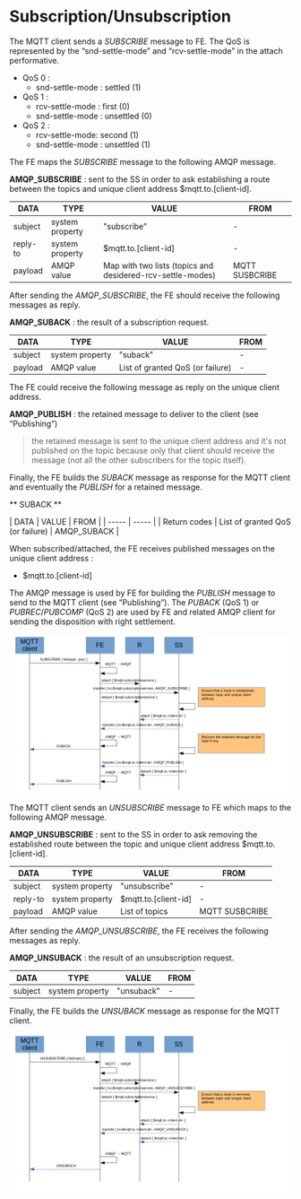 # Subscription/Unsubscription

The MQTT client sends a _SUBSCRIBE_ message to FE. The QoS is represented by the “snd-settle-mode” and “rcv-settle-mode” in the attach performative.

* QoS 0 :
  * snd-settle-mode : settled (1)
* QoS 1 :
  * rcv-settle-mode : first (0)
  * snd-settle-mode : unsettled (0)
* QoS 2 :
  * rcv-settle-mode: second (1)
  * snd-settle-mode : unsettled (1)

The FE maps the _SUBSCRIBE_ message to the following AMQP message.

**AMQP_SUBSCRIBE** : sent to the SS in order to ask establishing a route between the topics and unique client address $mqtt.to.[client-id].

| DATA | TYPE | VALUE | FROM |
| ---- | ---- | ----- | ---- |
| subject | system property | "subscribe" | - |
| reply-to | system property | $mqtt.to.[client-id] | - |
| payload | AMQP value | Map with two lists (topics and desidered-rcv-settle-modes) | MQTT SUSBCRIBE |

After sending the _AMQP_SUBSCRIBE_, the FE should receive the following messages as reply.

**AMQP_SUBACK** : the result of a subscription request.

| DATA | TYPE | VALUE | FROM |
| ---- | ---- | ----- | ---- |
| subject | system property | "suback" | - |
| payload | AMQP value | List of granted QoS (or failure) | - |

The FE could receive the following message as reply on the unique client address.

**AMQP_PUBLISH** : the retained message to deliver to the client (see “Publishing”)

> the retained message is sent to the unique client address and it's not published on the topic because only that client should receive the message (not all the other subscribers for the topic itself).

Finally, the FE builds the _SUBACK_ message as response for the MQTT client and eventually the _PUBLISH_ for a retained message.

** SUBACK **

| DATA | VALUE | FROM |
| ----- | ----- |
| Return codes | List of granted QoS (or failure) | AMQP_SUBACK |

When subscribed/attached, the FE receives published messages on the unique client address :

* $mqtt.to.[client-id]

The AMQP message is used by FE for building the _PUBLISH_ message to send to the MQTT client (see “Publishing”). The _PUBACK_ (QoS 1) or _PUBREC_/_PUBCOMP_ (QoS 2) are used by FE and related AMQP client for sending the disposition with right settlement.

![Subscribe](../images/07_subscribe.png)

The MQTT client sends an _UNSUBSCRIBE_ message to FE which maps to the following AMQP message.

**AMQP_UNSUBSCRIBE** : sent to the SS in order to ask removing the established route between the topic and unique client address $mqtt.to.[client-id].

| DATA | TYPE | VALUE | FROM |
| ---- | ---- | ----- | ---- |
| subject | system property | "unsubscribe" | - |
| reply-to | system property | $mqtt.to.[client-id] | - |
| payload | AMQP value | List of topics | MQTT SUSBCRIBE |

After sending the _AMQP_UNSUBSCRIBE_, the FE receives the following messages as reply.

**AMQP_UNSUBACK** : the result of an unsubscription request.

| DATA | TYPE | VALUE | FROM |
| ---- | ---- | ----- | ---- |
| subject | system property | "unsuback" | - |

Finally, the FE builds the _UNSUBACK_ message as response for the MQTT client.

![Unsubscribe](../images/08_unsubscribe.png)
